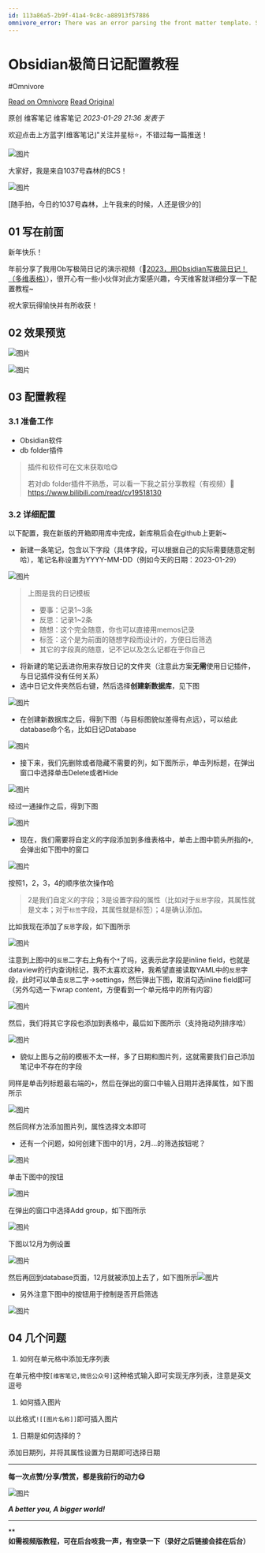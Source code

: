 ```yaml
---
id: 113a86a5-2b9f-41a4-9c8c-a88913f57886
omnivore_error: There was an error parsing the front matter template. See console for details.
---
```


# Obsidian极简日记配置教程
#Omnivore

[Read on Omnivore](https://omnivore.app/me/https-mp-weixin-qq-com-s-biz-mzg-5-njk-3-md-uy-mq-3-d-3-d-chksm--18bd2ffe66c)
[Read Original](https://mp.weixin.qq.com/s?__biz=Mzg5Njk3MDUyMQ%3D%3D&chksm=c079b58cf70e3c9a6f86ec99c5067c5188d9c353ad2572bf92e0b3fddaee55659b27aba9ba0f&cur_album_id=2918666965630566403&idx=1&mid=2247487482&scene=178&sn=76a4bbff9a9e36b4565b731d51917448)

原创 维客笔记  维客笔记 _2023-01-29 21:36_ _发表于_ 

欢迎点击上方蓝字⌈维客笔记⌋"关注并星标⭐，不错过每一篇推送！

![图片](https://proxy-prod.omnivore-image-cache.app/0x0,s1Apb9gzPVdKRQ_Yok_Iw0BJIZnWqOKxlefrpSv4mgsI/https://mmbiz.qpic.cn/mmbiz_png/PR2BLDgtAWTiaqlVWdvNtLgmQsrlDlF9c4I1HK2EwTw9AQNicuhXQr8udiaVQYHbDro3jTgd96fibib5w16m34ngOHw/640?wx_fmt=png)

大家好，我是来自1037号森林的BCS！

![图片](https://proxy-prod.omnivore-image-cache.app/0x0,sP1BuRGarYnZTSce6H3C4QcbXk2vlGKu6vwatsxdJoUM/https://mmbiz.qpic.cn/mmbiz_jpg/PR2BLDgtAWTiaqlVWdvNtLgmQsrlDlF9cTH6YAtBVaI3FtBlobS1NqxNtveXkmNaesicu9iaVWDBrSdUZcPBVPibUQ/640?wx_fmt=jpeg)

\[随手拍，今日的1037号森林，上午我来的时候，人还是很少的\]

## 01 写在前面

新年快乐！

年前分享了我用Ob写极简日记的演示视频（🍟[2023，用Obsidian写极简日记！（多维表格）](http://mp.weixin.qq.com/s?%5F%5Fbiz=MzU4MzgxNjczMA==&mid=2247486661&idx=1&sn=452238a13b2ed8521daaacaf0fba4d6b&chksm=fda20fb0cad586a6bcb809219d4fa7463f40bf97e50b3f4a6d3cd14cd3c314e4a9b10237da27&scene=21#wechat%5Fredirect)），很开心有一些小伙伴对此方案感兴趣，今天维客就详细分享一下配置教程\~

祝大家玩得愉快并有所收获！

## 02 效果预览

![图片](https://proxy-prod.omnivore-image-cache.app/0x0,sbBQiIjphXi1U7YJirQ86S-nZP31-HWpoAdnVxM2ByYw/https://mmbiz.qpic.cn/mmbiz_gif/PR2BLDgtAWTiaqlVWdvNtLgmQsrlDlF9ciaUUgtdBpvib7LcckgGXRTP6d2r47e98PKCzvo2M55AmqPcJ2rJlSexw/640?wx_fmt=gif)

![图片](https://proxy-prod.omnivore-image-cache.app/0x0,sC0RjgfpGB3uzPCIROZBrIFVYOFmL6v9adg3VRn8BEYQ/https://mmbiz.qpic.cn/mmbiz_png/PR2BLDgtAWTiaqlVWdvNtLgmQsrlDlF9c6CBJ5LqQP9GCoOOnTSeF00Hy7YdQgpWL0ZMDsh3Ta9iciaBTQLqGRHTA/640?wx_fmt=png)

## 03 配置教程

### 3.1 准备工作

* Obsidian软件
* db folder插件

> 插件和软件可在文末获取哈😋
> 
> 若对db folder插件不熟悉，可以看一下我之前分享教程（有视频）🍟https://www.bilibili.com/read/cv19518130

### 3.2 详细配置

以下配置，我在新版的开箱即用库中完成，新库稍后会在github上更新\~

* 新建一条笔记，包含以下字段（具体字段，可以根据自己的实际需要随意定制哈），笔记名称设置为YYYY-MM-DD（例如今天的日期：2023-01-29）

![图片](https://proxy-prod.omnivore-image-cache.app/0x0,sI83Iy-TndFqDz04Bhxsf7aVCTD96dODhDQZyC5ssmdk/https://mmbiz.qpic.cn/mmbiz_png/PR2BLDgtAWTiaqlVWdvNtLgmQsrlDlF9cQJy4H0mMYTJHSJuFcOZl9CfwFIfUNIpSjxyc3we0VrmHsbNaUwDIXA/640?wx_fmt=png)

> 上图是我的日记模板
> 
> * 要事：记录1\~3条
> * 反思：记录1\~2条
> * 随想：这个完全随意，你也可以直接用memos记录
> * 标签：这个是为前面的随想字段而设计的，方便日后筛选
> * 其它的字段真的随意，记不记以及怎么记都在于你自己

* 将新建的笔记丢进你用来存放日记的文件夹（注意此方案**无需**使用日记插件，与日记插件没有任何关系）
* 选中日记文件夹然后右键，然后选择**创建新数据库**，见下图

![图片](https://proxy-prod.omnivore-image-cache.app/0x0,sg_GIRe1VUI0nfz-cgh5BPwbXv_o6lgC_bd-4vqFLBvU/https://mmbiz.qpic.cn/mmbiz_png/PR2BLDgtAWTiaqlVWdvNtLgmQsrlDlF9c8z5Ol0n7pjHSic0QEXARFIow9JbibG5NMiaADrFx7quLfRDfSD9H12DFw/640?wx_fmt=png)

* 在创建新数据库之后，得到下图（与目标图貌似差得有点远），可以给此database命个名，比如日记Database

![图片](https://proxy-prod.omnivore-image-cache.app/0x0,sTpWCwPCu6bhE6SxX_ATfvC6QoaFdtPV4QcUoFPG2hJA/https://mmbiz.qpic.cn/mmbiz_png/PR2BLDgtAWTiaqlVWdvNtLgmQsrlDlF9clVxnNgdWCyOic8UzoXKM148Mnrp7Jm9M786aE05UicYREypHHrNpldIQ/640?wx_fmt=png)

* 接下来，我们先删除或者隐藏不需要的列，如下图所示，单击列标题，在弹出窗口中选择单击Delete或者Hide

![图片](https://proxy-prod.omnivore-image-cache.app/0x0,sKfUsjDC0X6Y_EvZ7AaLEZq46MK2KXcZUAskysC0RktE/https://mmbiz.qpic.cn/mmbiz_png/PR2BLDgtAWTiaqlVWdvNtLgmQsrlDlF9c4UA6WbE74QnRPtn0K7FFn3m5gdnnc71dsNajmN2Nib4CFhGK7nrrx2w/640?wx_fmt=png)

经过一通操作之后，得到下图

![图片](https://proxy-prod.omnivore-image-cache.app/0x0,sN9OtCrj-krj2kk6YODs7NDYESXh5EHdKiBVDYYf-eao/https://mmbiz.qpic.cn/mmbiz_png/PR2BLDgtAWTiaqlVWdvNtLgmQsrlDlF9cMNibdNmcwEO0hJzWa2VuUw92zZnb0FfPw1DFSLppBnkAImsvY7GKOlA/640?wx_fmt=png)

* 现在，我们需要将自定义的字段添加到多维表格中，单击上图中箭头所指的`+`,会弹出如下图中的窗口

![图片](https://proxy-prod.omnivore-image-cache.app/0x0,sRdssbzeVDJvFoWhYmpYfVyMhkapV1ZmW0sxO__xWbdM/https://mmbiz.qpic.cn/mmbiz_png/PR2BLDgtAWTiaqlVWdvNtLgmQsrlDlF9cDx6jqXhRbtgK03413QRFpo3CsS2eHBVfAmrRwwkA8HLlZforPvu9Mw/640?wx_fmt=png)

按照1，2，3，4的顺序依次操作哈

> 2是我们自定义的字段；3是设置字段的属性（比如对于`反思`字段，其属性就是文本；对于`标签`字段，其属性就是标签）；4是确认添加。

比如我现在添加了`反思`字段，如下图所示

![图片](https://proxy-prod.omnivore-image-cache.app/0x0,sqX8tLZkCHexShP2DTVp4RrB_zll9wTzTmHN8_h_62ps/https://mmbiz.qpic.cn/mmbiz_png/PR2BLDgtAWTiaqlVWdvNtLgmQsrlDlF9cRYH56UhTWLtVrsWlL8JqvlXgSqhZqWss2lJWaCL1mYNibmAN8PaHrCQ/640?wx_fmt=png)

注意到上图中的`反思`二字右上角有个`*`了吗，这表示此字段是inline field，也就是dataview的行内查询标记，我不太喜欢这种，我希望直接读取YAML中的`反思`字段，此时可以单击`反思`二字→settings，然后弹出下图，取消勾选inline field即可（另外勾选一下wrap content，方便看到一个单元格中的所有内容）

![图片](https://proxy-prod.omnivore-image-cache.app/0x0,shwelnfng_FsUw8kDQ9_m5cph0wu62lh7KYlu9EBL4Vw/https://mmbiz.qpic.cn/mmbiz_png/PR2BLDgtAWTiaqlVWdvNtLgmQsrlDlF9cYficwR7BlDibpAKcFlBq125feQXfiaMx6UjCOEtk455y7VQKZDSr0WHjg/640?wx_fmt=png)

然后，我们将其它字段也添加到表格中，最后如下图所示（支持拖动列排序哈）

![图片](https://proxy-prod.omnivore-image-cache.app/0x0,s53194d7aFCp3hCMceU4MhJLF5f4bVfQTBSAi7I6-hVw/https://mmbiz.qpic.cn/mmbiz_png/PR2BLDgtAWTiaqlVWdvNtLgmQsrlDlF9cq9I1ogNgXBY9c5N5rMR6cvl60keaId98JB4Vanx5zNicvGROTVNjiakg/640?wx_fmt=png)

* 貌似上图与之前的模板不太一样，多了日期和图片列，这就需要我们自己添加笔记中不存在的字段

同样是单击列标题最右端的`+`，然后在弹出的窗口中输入日期并选择属性，如下图所示

![图片](https://proxy-prod.omnivore-image-cache.app/0x0,sE-5MVGvZnjW_UW6BZuVeSZSUm0fUUKaKgiwhcKxaVq8/https://mmbiz.qpic.cn/mmbiz_png/PR2BLDgtAWTiaqlVWdvNtLgmQsrlDlF9cuibgAiaicYxbVHOxrtOlTCF2NO8BMolydkZtDlZcugeCksr8OhLn6Ep3A/640?wx_fmt=png)

然后同样方法添加图片列，属性选择文本即可

* 还有一个问题，如何创建下图中的1月，2月...的筛选按钮呢？

![图片](https://proxy-prod.omnivore-image-cache.app/0x0,sLn2eaW8iHwXWLKl9NU_klaK4lMpjd4ip6cuftRXCQE8/https://mmbiz.qpic.cn/mmbiz_png/PR2BLDgtAWTiaqlVWdvNtLgmQsrlDlF9cnDQSFf6eARYGvIHPoicL4PD3UeCE5ZjYUqbwIP3CiapsFDKEGiacsbKyg/640?wx_fmt=png)

单击下图中的按钮

![图片](https://proxy-prod.omnivore-image-cache.app/0x0,spzZxadwiYW3mHEwuYxOxieQuWxNS-bbvMCAtfYh2UlY/https://mmbiz.qpic.cn/mmbiz_png/PR2BLDgtAWTiaqlVWdvNtLgmQsrlDlF9cYXVPswumalrkI4EtT7uzNWhk9vvdWTGdXw6YGseCdIdCSstia1ia53Sg/640?wx_fmt=png)

在弹出的窗口中选择Add group，如下图所示

![图片](https://proxy-prod.omnivore-image-cache.app/0x0,s3ZYe-xppzc1b-niMjIBRyRBGTx5AQECaopfoMcSfhKI/https://mmbiz.qpic.cn/mmbiz_png/PR2BLDgtAWTiaqlVWdvNtLgmQsrlDlF9cyPaDsTd3m3P6JHjz6s1xkIuj5Dfb4gyK87cbgFMjFtGYwEkTdlKfVw/640?wx_fmt=png)

下图以12月为例设置

![图片](https://proxy-prod.omnivore-image-cache.app/0x0,sALrWIw9Yyy8xi8YlH1UqVfm5k_0Kcg4tQmuSiu5RdDw/https://mmbiz.qpic.cn/mmbiz_png/PR2BLDgtAWTiaqlVWdvNtLgmQsrlDlF9cb1ZaOaQltJK8ptfsM9eNejHkEPMWpMZ4JJozgE1SsiasqErVPGoERmg/640?wx_fmt=png)

然后再回到database页面，12月就被添加上去了，如下图所示![图片](https://proxy-prod.omnivore-image-cache.app/0x0,sgZRAUPZ5caxbyxE0rhb9F3LV_7U7pMu8UCQZKp_XpcU/https://mmbiz.qpic.cn/mmbiz_png/PR2BLDgtAWTiaqlVWdvNtLgmQsrlDlF9cPobibMrjt18nVjdcpRGtx9DhDlxx9XfiaaTiaBs93B6e2GZuyXg4Mutmg/640?wx_fmt=png)

* 另外注意下图中的按钮用于控制是否开启筛选

![图片](https://proxy-prod.omnivore-image-cache.app/0x0,spwTa_ilxOi0YX_FZYS2tLl2GJyqFf1p2b4IzmsenSrw/https://mmbiz.qpic.cn/mmbiz_png/PR2BLDgtAWTiaqlVWdvNtLgmQsrlDlF9cVBuBhTu3qOQM2uktXgR2MCKVrRwujFRAfUTS3CR1N1rhMiby04xfA0A/640?wx_fmt=png)

## 04 几个问题

1. 如何在单元格中添加无序列表

在单元格中按`[维客笔记,微信公众号]`这种格式输入即可实现无序列表，注意是英文逗号

1. 如何插入图片

以此格式`![[图片名称]]`即可插入图片

1. 日期是如何选择的？

添加日期列，并将其属性设置为日期即可选择日期

---

**每一次点赞/分享/赞赏，都是我前行的动力😋**  

![图片](https://proxy-prod.omnivore-image-cache.app/0x0,sK6xkf4sWAZat2s2Ern8P3KlYjtnTvuCjHolRXnKox0E/https://mmbiz.qpic.cn/mmbiz_png/PR2BLDgtAWTiaqlVWdvNtLgmQsrlDlF9c99zqmuaQbEfTVEedJawRCm4ibPFhUMfX0Xg5pKPu2vhAKoDjb9PCECw/640?wx_fmt=png)

**_A better you, A bigger world!_**

---

****如需视频版教程，可在后台吱我一声，有空录一下（录好之后链接会挂在后台）**

